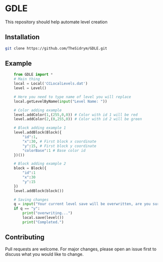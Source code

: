 # GDLE
This repository should help automate level creation
## Installation
``` bash
git clone https://github.com/TheSidrym/GDLE.git
```
## Example
``` python
    from GDLE import *
    # Main thing
    local = Local('CCLocalLevels.dat')
    level = Level()

    # Here you need to type name of level you will replace
    local.getLevelByName(input("Level Name: "))

    # Color adding example
    level.addColor(1,(255,0,0)) # Color with id 1 will be red
    level.addColor(2,(0,255,0)) # Color with id 2 will be green

    # Block adding example 1
    level.addBlock(Block({
        "id":1,
        "x":30, # First block x coordinate
        "y":15, # First block y coordinate
        "colorBase":1 # Base color id
    })())

    # Block adding example 2
    block = Block({
        "id":1
        "x":30
        "y":15
    })
    level.addBlock(block())

    # Saving changes
    q = input("Your current level save will be overwritten, are you sure about it? (y/n)")
    if q == "y":
        print("overwriting...")
        local.save(level())
        print("Completed.")
```
## Contributing
Pull requests are welcome. For major changes, please open an issue first to discuss what you would like to change.